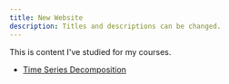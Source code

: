 ```yaml
---
title: New Website
description: Titles and descriptions can be changed.
---
```


This is content I've studied for my courses.

- [Time Series Decomposition](/timeseries/index.md)
